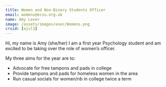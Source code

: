 ```yaml
---
title: Women and Non-Binary Students Officer
email: womens@ecsu.org.uk
name: Amy Lever
image: /assets/images/exec/Womens.png
crsid: [ajsl3]
---
```

Hi, my name is Amy (she/her) I am a first year Psychology student and am excited to be taking over the role of women’s officer.
 
My three aims for the year are to:
* Advocate for free tampons and pads in college
* Provide tampons and pads for homeless women in the area
* Run casual socials for women/nb in college twice a term
